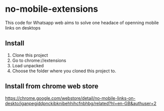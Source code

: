 # no-mobile-extensions

This code for Whatsapp web aims to solve one headace of openning mobile links on desktops

## Install

1. Clone this project
2. Go to chrome://extensions
3. Load unpacked
4. Choose the folder where you cloned this project to.


## Install from chrome web store
https://chrome.google.com/webstore/detail/no-mobile-links-on-deskto/jganpegjddpnckibknibehhihcfnbhbg/related?hl=en-GB&authuser=2
